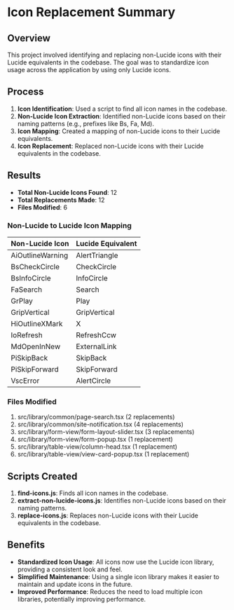 # Icon Replacement Summary

## Overview

This project involved identifying and replacing non-Lucide icons with their Lucide equivalents in the codebase. The goal was to standardize icon usage across the application by using only Lucide icons.

## Process

1. **Icon Identification**: Used a script to find all icon names in the codebase.
2. **Non-Lucide Icon Extraction**: Identified non-Lucide icons based on their naming patterns (e.g., prefixes like Bs, Fa, Md).
3. **Icon Mapping**: Created a mapping of non-Lucide icons to their Lucide equivalents.
4. **Icon Replacement**: Replaced non-Lucide icons with their Lucide equivalents in the codebase.

## Results

- **Total Non-Lucide Icons Found**: 12
- **Total Replacements Made**: 12
- **Files Modified**: 6

### Non-Lucide to Lucide Icon Mapping

| Non-Lucide Icon | Lucide Equivalent |
|-----------------|-------------------|
| AiOutlineWarning | AlertTriangle |
| BsCheckCircle | CheckCircle |
| BsInfoCircle | InfoCircle |
| FaSearch | Search |
| GrPlay | Play |
| GripVertical | GripVertical |
| HiOutlineXMark | X |
| IoRefresh | RefreshCcw |
| MdOpenInNew | ExternalLink |
| PiSkipBack | SkipBack |
| PiSkipForward | SkipForward |
| VscError | AlertCircle |

### Files Modified

1. src/library/common/page-search.tsx (2 replacements)
2. src/library/common/site-notification.tsx (4 replacements)
3. src/library/form-view/form-layout-slider.tsx (3 replacements)
4. src/library/form-view/form-popup.tsx (1 replacement)
5. src/library/table-view/column-head.tsx (1 replacement)
6. src/library/table-view/view-card-popup.tsx (1 replacement)

## Scripts Created

1. **find-icons.js**: Finds all icon names in the codebase.
2. **extract-non-lucide-icons.js**: Identifies non-Lucide icons based on their naming patterns.
3. **replace-icons.js**: Replaces non-Lucide icons with their Lucide equivalents in the codebase.

## Benefits

- **Standardized Icon Usage**: All icons now use the Lucide icon library, providing a consistent look and feel.
- **Simplified Maintenance**: Using a single icon library makes it easier to maintain and update icons in the future.
- **Improved Performance**: Reduces the need to load multiple icon libraries, potentially improving performance.
